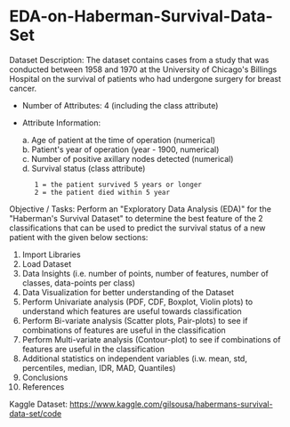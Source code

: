 # EDA-on-Haberman-Survival-Data-Set

Dataset Description: The dataset contains cases from a study that was conducted between 1958 and 1970 at the University of Chicago's Billings Hospital on the survival of patients who had undergone surgery for breast cancer.  

  * Number of Attributes: 4 (including the class attribute) 
  * Attribute Information:  
            
      a. Age of patient at the time of operation (numerical)           
      b. Patient's year of operation (year - 1900, numerical)           
      c. Number of positive axillary nodes detected (numerical)           
      d. Survival status (class attribute)     
      
           1 = the patient survived 5 years or longer                        
           2 = the patient died within 5 year  

Objective / Tasks: Perform an "Exploratory Data Analysis (EDA)" for the "Haberman's Survival Dataset" to determine the best feature of the 2 classifications that can be used to predict the survival status of a new patient with the given below sections:       

   1. Import Libraries      
   2. Load Dataset      
   3. Data Insights (i.e. number of points, number of features, number of classes, data-points per class)      
   4. Data Visualization for better understanding of the Dataset      
   5. Perform Univariate analysis (PDF, CDF, Boxplot, Violin plots) to understand which features are useful towards classification      
   6. Perform Bi-variate analysis (Scatter plots, Pair-plots) to see if combinations of features are useful in the classification      
   7. Perform Multi-variate analysis (Contour-plot) to see if combinations of features are useful in the classification      
   8. Additional statistics on independent variables (i.w. mean, std, percentiles, median, IDR, MAD, Quantiles)      
   9. Conclusions      
   10. References  
  
Kaggle Dataset:   https://www.kaggle.com/gilsousa/habermans-survival-data-set/code
